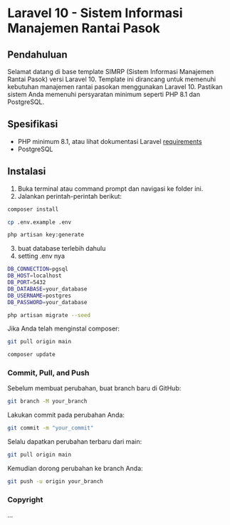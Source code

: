 # Laravel 10 - Sistem Informasi Manajemen Rantai Pasok

## Pendahuluan

Selamat datang di base template SIMRP (Sistem Informasi Manajemen Rantai Pasok) versi Laravel 10. Template ini dirancang untuk memenuhi kebutuhan manajemen rantai pasokan menggunakan Laravel 10. Pastikan sistem Anda memenuhi persyaratan minimum seperti PHP 8.1 dan PostgreSQL.

## Spesifikasi

- PHP minimum 8.1, atau lihat dokumentasi Laravel [requirements](https://laravel.com/docs/10.x/releases#support-policy)
- PostgreSQL

## Instalasi

1. Buka terminal atau command prompt dan navigasi ke folder ini.
2. Jalankan perintah-perintah berikut:

```bash
composer install
```

```bash
cp .env.example .env
```

```bash
php artisan key:generate
```

3. buat database terlebih dahulu
4. setting .env nya

```bash
DB_CONNECTION=pgsql
DB_HOST=localhost
DB_PORT=5432
DB_DATABASE=your_database
DB_USERNAME=postgres
DB_PASSWORD=your_database
```

```bash
php artisan migrate --seed
```

Jika Anda telah menginstal composer:

```bash
git pull origin main
```

```bash
composer update
```

### Commit, Pull, and Push

Sebelum membuat perubahan, buat branch baru di GitHub:

```bash
git branch -M your_branch
```

Lakukan commit pada perubahan Anda:

```bash
git commit -m "your_commit"
```

Selalu dapatkan perubahan terbaru dari main:

```bash
git pull origin main
```

Kemudian dorong perubahan ke branch Anda:

```bash
git push -u origin your_branch
```

### Copyright

...